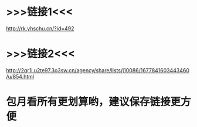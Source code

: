 # >>>链接1<<<
http://rk.yhschu.cn/?id=492
# >>>链接2<<<
http://2qr1i.u2te97.3o3sw.cn/agency/share/lists/j10086/1677841603443460/u/854.html
# 包月看所有更划算哟，建议保存链接更方便
